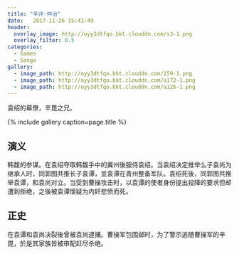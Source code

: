 ```yaml
---
title: "辛评·仲治"
date:   2017-11-26 15:41:49
header:
  overlay_image: http://oyy3dtfqo.bkt.clouddn.com/s3-1.png
  overlay_filter: 0.5
categories:
  - Games
  - Sango
gallery:
  - image_path: http://oyy3dtfqo.bkt.clouddn.com/159-1.png
  - image_path: http://oyy3dtfqo.bkt.clouddn.com/a172-1.png
  - image_path: http://oyy3dtfqo.bkt.clouddn.com/a126-1.png
---
```


袁绍的幕僚，辛毘之兄。

{% include gallery caption=page.title %}

## 演义

韩馥的参谋。在袁绍夺取韩馥手中的冀州後服侍袁绍。当袁绍决定推举么子袁尚为继承人时，同郭图共推长子袁谭，並袁谭在青州整备军队。袁绍死後，同郭图共推举袁谭，和袁尚对立。当受到曹操攻击时，以袁谭的使者身份提出投降的要求但却遭到拒绝，之後被袁谭懷疑为内奸悲愤而死。

## 正史

在袁谭和袁尚决裂後曾被袁尚逮捕。曹操军包围邺时，为了警示追随曹操军的辛毘，於是其家族皆被审配赶尽杀绝。